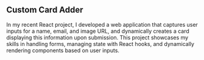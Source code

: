 ## Custom Card Adder

In my recent React project,
I developed a web application that captures user inputs for a name, email, and image URL,
and dynamically creates a card displaying this information upon submission.
This project showcases my skills in handling forms, 
managing state with React hooks,
and dynamically rendering components based on user inputs.
